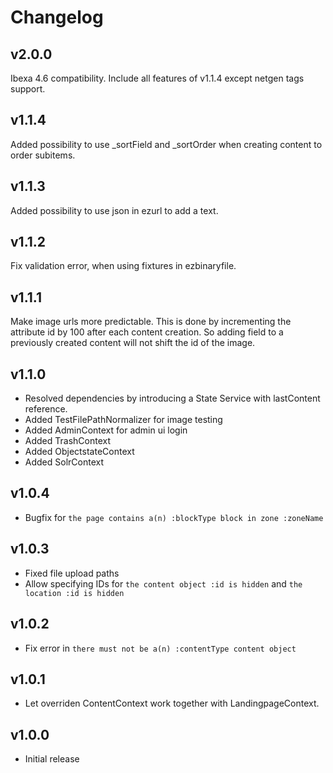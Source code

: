 # Changelog

## v2.0.0
Ibexa 4.6 compatibility. Include all features of v1.1.4 except netgen tags support.

## v1.1.4
Added possibility to use _sortField and _sortOrder when creating content to order subitems.

## v1.1.3
Added possibility to use json in ezurl to add a text.

## v1.1.2
Fix validation error, when using fixtures in ezbinaryfile.

## v1.1.1
Make image urls more predictable. 
This is done by incrementing the attribute id by 100 after each content creation.
So adding field to a previously created content will not shift the id of the image.

## v1.1.0
* Resolved dependencies by introducing a State Service with lastContent reference.
* Added TestFilePathNormalizer for image testing
* Added AdminContext for admin ui login
* Added TrashContext
* Added ObjectstateContext
* Added SolrContext

## v1.0.4
* Bugfix for `the page contains a(n) :blockType block in zone :zoneName`

## v1.0.3
* Fixed file upload paths
* Allow specifying IDs for  `the content object :id is hidden` and `the location :id is hidden`

## v1.0.2
* Fix error in `there must not be a(n) :contentType content object`

## v1.0.1
* Let overriden ContentContext work together with LandingpageContext. 

## v1.0.0
* Initial release